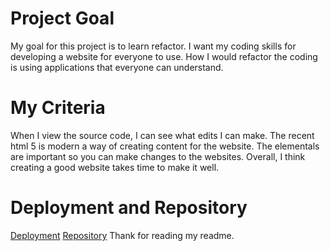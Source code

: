 # Project Goal
My goal for this project is to learn refactor. 
I want my coding skills for developing a website for everyone to use.
How I would refactor the coding is using applications that everyone can understand.

# My Criteria
When I view the source code, I can see what edits I can make.
The recent html 5 is modern a way of creating content for the website.
The elementals are important so you can make changes to the websites.
Overall, I think creating a good website takes time to make it well. 

# Deployment and Repository
[Deployment](https://codetommy.github.io/Challengecoding/)
[Repository](https://github.com/CodeTommy/Challengecoding)
Thank for reading my readme.